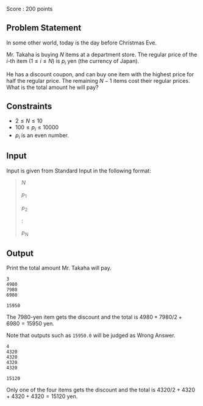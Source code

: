 Score : $200$ points

## Problem Statement

In some other world, today is the day before Christmas Eve.

Mr. Takaha is buying $N$ items at a department store. The regular price of the $i$-th item $(1 \leq i \leq N)$ is $p_i$ yen (the currency of Japan).

He has a discount coupon, and can buy one item with the highest price for half the regular price. The remaining $N-1$ items cost their regular prices. What is the total amount he will pay?

## Constraints

- $2 \leq N \leq 10$
- $100 \leq p_i \leq 10000$
- $p_i$ is an even number.

## Input

Input is given from Standard Input in the following format:

> $N$
> 
> $p_1$
> 
> $p_2$
> 
> $:$
> 
> $p_N$

## Output

Print the total amount Mr. Takaha will pay.

```input1
3
4980
7980
6980
```

```output1
15950
```

The $7980$-yen item gets the discount and the total is $4980 + 7980 / 2 + 6980 = 15950$ yen.

Note that outputs such as `15950.0` will be judged as Wrong Answer.

```input2
4
4320
4320
4320
4320
```

```output2
15120
```

Only one of the four items gets the discount and the total is $4320 / 2 + 4320 + 4320 + 4320 = 15120$ yen.